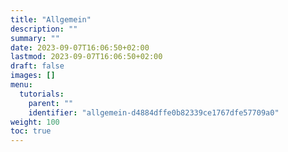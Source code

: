 ```yaml
---
title: "Allgemein"
description: ""
summary: ""
date: 2023-09-07T16:06:50+02:00
lastmod: 2023-09-07T16:06:50+02:00
draft: false
images: []
menu:
  tutorials:
    parent: ""
    identifier: "allgemein-d4884dffe0b82339ce1767dfe57709a0"
weight: 100
toc: true
---
```

